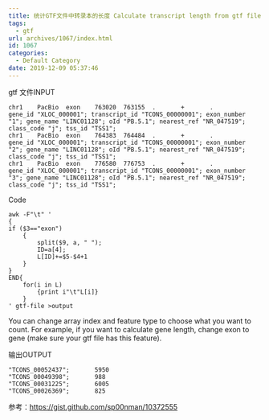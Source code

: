 ```yaml
---
title: 统计GTF文件中转录本的长度 Calculate transcript length from gtf file
tags:
  - gtf
url: archives/1067/index.html
id: 1067
categories:
  - Default Category
date: 2019-12-09 05:37:46
---
```



gtf 文件INPUT

```
chr1    PacBio  exon    763020  763155  .       +       .       gene_id "XLOC_000001"; transcript_id "TCONS_00000001"; exon_number "1"; gene_name "LINC01128"; oId "PB.5.1"; nearest_ref "NR_047519"; class_code "j"; tss_id "TSS1";
chr1    PacBio  exon    764383  764484  .       +       .       gene_id "XLOC_000001"; transcript_id "TCONS_00000001"; exon_number "2"; gene_name "LINC01128"; oId "PB.5.1"; nearest_ref "NR_047519"; class_code "j"; tss_id "TSS1";
chr1    PacBio  exon    776580  776753  .       +       .       gene_id "XLOC_000001"; transcript_id "TCONS_00000001"; exon_number "3"; gene_name "LINC01128"; oId "PB.5.1"; nearest_ref "NR_047519"; class_code "j"; tss_id "TSS1";
```




Code

```
awk -F"\t" '
{
if ($3=="exon")
    {
        split($9, a, " ");
        ID=a[4]; 
        L[ID]+=$5-$4+1
    } 
}
END{
    for(i in L)
        {print i"\t"L[i]}
    }
' gtf-file >output
```




You can change array index and feature type to choose what you want to count. For example, if you want to calculate gene length, change exon to gene (make sure your gtf file has this feature).

输出OUTPUT

```
"TCONS_00052437";       5950
"TCONS_00049398";       988
"TCONS_00031225";       6005
"TCONS_00026369";       825
```




参考：https://gist.github.com/sp00nman/10372555

